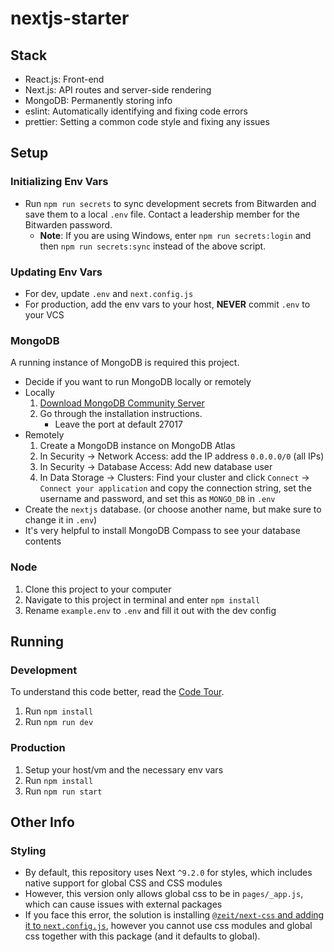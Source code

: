 # nextjs-starter

## Stack

- React.js: Front-end
- Next.js: API routes and server-side rendering
- MongoDB: Permanently storing info
- eslint: Automatically identifying and fixing code errors
- prettier: Setting a common code style and fixing any issues

## Setup

### Initializing Env Vars

- Run `npm run secrets` to sync development secrets from Bitwarden and save them to a local `.env` file. Contact a leadership member for the Bitwarden password.
  - **Note**: If you are using Windows, enter `npm run secrets:login` and then `npm run secrets:sync` instead of the above script.

### Updating Env Vars

- For dev, update `.env` and `next.config.js`
- For production, add the env vars to your host, **NEVER** commit `.env` to your VCS

### MongoDB

A running instance of MongoDB is required this project.

- Decide if you want to run MongoDB locally or remotely
- Locally
  1. [Download MongoDB Community Server](https://www.mongodb.com/download-center/community)
  2. Go through the installation instructions.
     - Leave the port at default 27017
- Remotely
  1. Create a MongoDB instance on MongoDB Atlas
  2. In Security → Network Access: add the IP address `0.0.0.0/0` (all IPs)
  3. In Security → Database Access: Add new database user
  4. In Data Storage → Clusters: Find your cluster and click `Connect` → `Connect your application` and copy the connection string, set the username and password, and set this as `MONGO_DB` in `.env`
- Create the `nextjs` database. (or choose another name, but make sure to change it in `.env`)
- It's very helpful to install MongoDB Compass to see your database contents

### Node

1. Clone this project to your computer
2. Navigate to this project in terminal and enter `npm install`
3. Rename `example.env` to `.env` and fill it out with the dev config

## Running

### Development

To understand this code better, read the [Code Tour](/CODETOUR.md).

1. Run `npm install`
2. Run `npm run dev`

### Production

1. Setup your host/vm and the necessary env vars
2. Run `npm install`
3. Run `npm run start`

## Other Info

### Styling

- By default, this repository uses Next `^9.2.0` for styles, which includes native support for global CSS and CSS modules
- However, this version only allows global css to be in `pages/_app.js`, which can cause issues with external packages
- If you face this error, the solution is installing [`@zeit/next-css` and adding it to `next.config.js`](https://github.com/zeit/next-plugins/tree/master/packages/next-css), however you cannot use css modules and global css together with this package (and it defaults to global).
